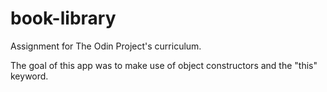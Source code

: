 # book-library

Assignment for The Odin Project's curriculum.

The goal of this app was to make use of object constructors and the "this" keyword.
